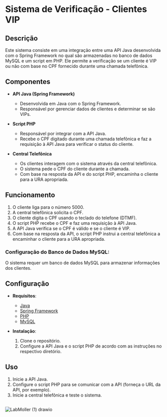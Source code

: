 # Sistema de Verificação - Clientes VIP

## Descrição

Este sistema consiste em uma integração entre uma API Java desenvolvida com o Spring Framework no qual são armazenadas no banco de dados MySQL e um script em PHP. Ele permite a verificação se um cliente é VIP ou não com base no CPF fornecido durante uma chamada telefônica.

## Componentes

- **API Java (Spring Framework)**
  - Desenvolvida em Java com o Spring Framework.
  - Responsável por gerenciar dados de clientes e determinar se são VIPs.
  
- **Script PHP**
  - Responsável por integrar com a API Java.
  - Recebe o CPF digitado durante uma chamada telefônica e faz a requisição à API Java para verificar o status do cliente.
  
- **Central Telefônica**
  - Os clientes interagem com o sistema através da central telefônica.
  - O sistema pede o CPF do cliente durante a chamada.
  - Com base na resposta da API e do script PHP, encaminha o cliente para a URA apropriada.

## Funcionamento

1. O cliente liga para o número 5000.
2. A central telefônica solicita o CPF.
3. O cliente digita o CPF usando o teclado do telefone (DTMF).
4. O script PHP recebe o CPF e faz uma requisição à API Java.
5. A API Java verifica se o CPF é válido e se o cliente é VIP.
6. Com base na resposta da API, o script PHP instrui a central telefônica a encaminhar o cliente para a URA apropriada.

### Configuração do Banco de Dados MySQL:

O sistema requer um banco de dados MySQL para armazenar informações dos clientes.

## Configuração

- **Requisitos**:
  - [Java](https://www.java.com/)
  - [Spring Framework](https://spring.io/)
  - [PHP](https://www.php.net/)
  - [MySQL](https://www.mysql.com/)

- **Instalação**:
  1. Clone o repositório.
  2. Configure a API Java e o script PHP de acordo com as instruções no respectivo diretório.

## Uso

1. Inicie a API Java.
2. Configure o script PHP para se comunicar com a API (forneça o URL da API, por exemplo).
3. Inicie a central telefônica e teste o sistema.

##
![LabMoller (1) drawio](https://github.com/JeanCarlosMoller/API-REGI-PEOPLE/assets/11274857/00dd96d3-54f6-4729-a5d4-843a90c0b230)